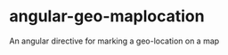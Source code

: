 angular-geo-maplocation
=======================

An angular directive for marking a geo-location on a map
